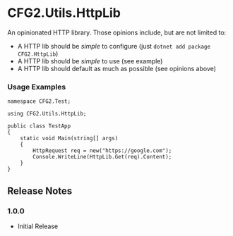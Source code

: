 # CFG2.Utils.HttpLib

An opinionated HTTP library. Those opinions include, but are not limited to:

- A HTTP lib should be *simple* to configure (just ```dotnet add package CFG2.HttpLib```)
- A HTTP lib should be *simple* to use (see example)
- A HTTP lib should default as much as possible (see opinions above)

### Usage Examples

```
namespace CFG2.Test;

using CFG2.Utils.HttpLib;

public class TestApp
{
    static void Main(string[] args)
    {
        HttpRequest req = new("https://google.com");
        Console.WriteLine(HttpLib.Get(req).Content);
    }
}
```

## Release Notes

### 1.0.0
- Initial Release